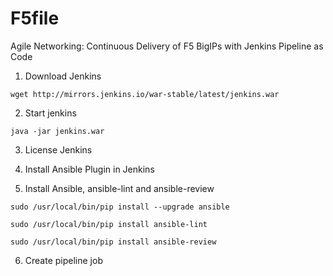 # F5file
Agile Networking: Continuous Delivery of F5 BigIPs with Jenkins Pipeline as Code

1) Download Jenkins
```
wget http://mirrors.jenkins.io/war-stable/latest/jenkins.war
```

2) Start jenkins

```
java -jar jenkins.war
```

3) License Jenkins

4) Install Ansible Plugin in Jenkins

5) Install Ansible, ansible-lint and ansible-review

```
sudo /usr/local/bin/pip install --upgrade ansible

sudo /usr/local/bin/pip install ansible-lint

sudo /usr/local/bin/pip install ansible-review 
```

6) Create pipeline job
